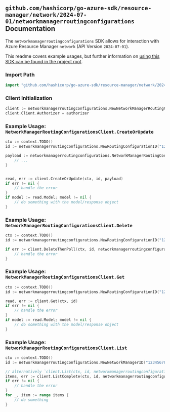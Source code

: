 
## `github.com/hashicorp/go-azure-sdk/resource-manager/network/2024-07-01/networkmanagerroutingconfigurations` Documentation

The `networkmanagerroutingconfigurations` SDK allows for interaction with Azure Resource Manager `network` (API Version `2024-07-01`).

This readme covers example usages, but further information on [using this SDK can be found in the project root](https://github.com/hashicorp/go-azure-sdk/tree/main/docs).

### Import Path

```go
import "github.com/hashicorp/go-azure-sdk/resource-manager/network/2024-07-01/networkmanagerroutingconfigurations"
```


### Client Initialization

```go
client := networkmanagerroutingconfigurations.NewNetworkManagerRoutingConfigurationsClientWithBaseURI("https://management.azure.com")
client.Client.Authorizer = authorizer
```


### Example Usage: `NetworkManagerRoutingConfigurationsClient.CreateOrUpdate`

```go
ctx := context.TODO()
id := networkmanagerroutingconfigurations.NewRoutingConfigurationID("12345678-1234-9876-4563-123456789012", "example-resource-group", "networkManagerName", "routingConfigurationName")

payload := networkmanagerroutingconfigurations.NetworkManagerRoutingConfiguration{
	// ...
}


read, err := client.CreateOrUpdate(ctx, id, payload)
if err != nil {
	// handle the error
}
if model := read.Model; model != nil {
	// do something with the model/response object
}
```


### Example Usage: `NetworkManagerRoutingConfigurationsClient.Delete`

```go
ctx := context.TODO()
id := networkmanagerroutingconfigurations.NewRoutingConfigurationID("12345678-1234-9876-4563-123456789012", "example-resource-group", "networkManagerName", "routingConfigurationName")

if err := client.DeleteThenPoll(ctx, id, networkmanagerroutingconfigurations.DefaultDeleteOperationOptions()); err != nil {
	// handle the error
}
```


### Example Usage: `NetworkManagerRoutingConfigurationsClient.Get`

```go
ctx := context.TODO()
id := networkmanagerroutingconfigurations.NewRoutingConfigurationID("12345678-1234-9876-4563-123456789012", "example-resource-group", "networkManagerName", "routingConfigurationName")

read, err := client.Get(ctx, id)
if err != nil {
	// handle the error
}
if model := read.Model; model != nil {
	// do something with the model/response object
}
```


### Example Usage: `NetworkManagerRoutingConfigurationsClient.List`

```go
ctx := context.TODO()
id := networkmanagerroutingconfigurations.NewNetworkManagerID("12345678-1234-9876-4563-123456789012", "example-resource-group", "networkManagerName")

// alternatively `client.List(ctx, id, networkmanagerroutingconfigurations.DefaultListOperationOptions())` can be used to do batched pagination
items, err := client.ListComplete(ctx, id, networkmanagerroutingconfigurations.DefaultListOperationOptions())
if err != nil {
	// handle the error
}
for _, item := range items {
	// do something
}
```
